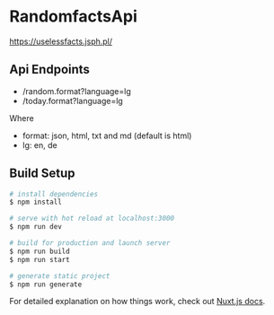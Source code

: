 # RandomfactsApi

https://uselessfacts.jsph.pl/

## Api Endpoints

- /random.format?language=lg 
- /today.format?language=lg

Where 
- format: json, html, txt and md (default is html)
- lg: en, de

## Build Setup

```bash
# install dependencies
$ npm install

# serve with hot reload at localhost:3000
$ npm run dev

# build for production and launch server
$ npm run build
$ npm run start

# generate static project
$ npm run generate
```

For detailed explanation on how things work, check out [Nuxt.js docs](https://nuxtjs.org).
